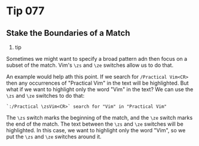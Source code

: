 # Tip 077

## Stake the Boundaries of a Match

1. tip

Sometimes we might want to specify a broad pattern adn then focus on a subset of the match. Vim's `\zs` and `\ze` switches allow us to do that.

An example would help ath this point. If we search for `/Practical Vim<CR>` then any occurrences of "Practical Vim" in the text will be highlighted. But what if we want to highlight only the word "Vim" in the text? We can use the `\zs` and `\ze` switches to do that:

    `:/Practical \zsVim<CR>` search for "Vim" in "Practical Vim"

The `\zs` switch marks the beginning of the match, and the `\ze` switch marks the end of the match. The text between the `\zs` and `\ze` switches will be highlighted. In this case, we want to highlight only the word "Vim", so we put the `\zs` and `\ze` switches around it.
